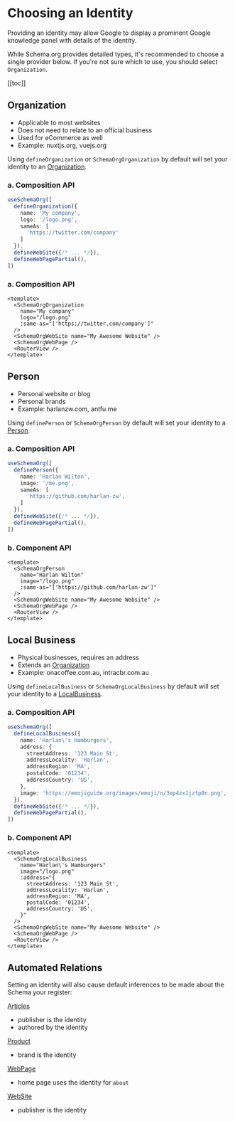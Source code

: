 # Choosing an Identity

Providing an identity may allow Google to display a prominent Google knowledge panel with details of the identity.

While Schema.org provides detailed types, it's recommended to choose a single provider below. If you're not sure which to use, you should select `Organization`.

[[toc]]


## Organization


- Applicable to most websites
- Does not need to relate to an official business
- Used for eCommerce as well
- Example: nuxtjs.org, vuejs.org

Using `defineOrganization` or `SchemaOrgOrganization` by default will set your identity to an [Organization](/api/schema/organization).

### a. Composition API

```ts app.vue
useSchemaOrg([
  defineOrganization({
    name: 'My company',
    logo: '/logo.png',
    sameAs: [
      'https://twitter.com/company'
    ]
  }),
  defineWebSite({/* ... */}),
  defineWebPagePartial(),
])
```

### a. Composition API

```vue app.vue
<template>
  <SchemaOrgOrganization 
    name="My company" 
    logo="/logo.png" 
    :same-as="['https://twitter.com/company']"
  />
  <SchemaOrgWebSite name="My Awesome Website" />
  <SchemaOrgWebPage />
  <RouterView />
</template>
```

## Person

- Personal website or blog
- Personal brands
- Example: harlanzw.com, antfu.me

Using `definePerson` or `SchemaOrgPerson` by default will set your identity to a [Person](/api/schema/person).

### a. Composition API

```ts app.vue
useSchemaOrg([
  definePerson({
    name: 'Harlan Wilton',
    image: '/me.png',
    sameAs: [
      'https://github.com/harlan-zw',
    ]
  }),
  defineWebSite({/* ... */}),
  defineWebPagePartial(),
])
```

### b. Component API

```vue
<template>
  <SchemaOrgPerson
    name="Harlan Wilton" 
    image="/logo.png" 
    :same-as="['https://github.com/harlan-zw']"
  />
  <SchemaOrgWebSite name="My Awesome Website" />
  <SchemaOrgWebPage />
  <RouterView />
</template>
```

## Local Business

- Physical businesses, requires an address
- Extends an [Organization](/api/schema/organization)
- Example: onacoffee.com.au, intracbr.com.au

Using `defineLocalBusiness` or `SchemaOrgLocalBusiness` by default will set your identity to a [LocalBusiness](/api/schema/local-business).

### a. Composition API

```ts app.vue
useSchemaOrg([
  defineLocalBusiness({
    name: 'Harlan\'s Hamburgers',
    address: {
      streetAddress: '123 Main St',
      addressLocality: 'Harlan',
      addressRegion: 'MA',
      postalCode: '01234',
      addressCountry: 'US',
    },
    image: 'https://emojiguide.org/images/emoji/n/3ep4zx1jztp0n.png',
  }),
  defineWebSite({/* ... */}),
  defineWebPagePartial(),
])
```

### b. Component API

```vue
<template>
  <SchemaOrgLocalBusiness
    name="Harlan\'s Hamburgers" 
    image="/logo.png"
    :address="{
      streetAddress: '123 Main St',
      addressLocality: 'Harlan',
      addressRegion: 'MA',
      postalCode: '01234',
      addressCountry: 'US',
    }"
  />
  <SchemaOrgWebSite name="My Awesome Website" />
  <SchemaOrgWebPage />
  <RouterView />
</template>
```

## Automated Relations

Setting an identity will also cause default inferences to be made about the Schema your register:

[Articles](/api/schema/article)

- publisher is the identity
- authored by the identity

[Product](/api/schema/product)

- brand is the identity

[WebPage](/api/schema/webpage)

- home page uses the identity for `about`

[WebSite](/api/schema/website)

- publisher is the identity

